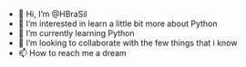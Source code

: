 - 👋 Hi, I’m @HBraSil
- 👀 I’m interested in learn a little bit more about Python
- 🌱 I’m currently learning Python
- 💞️ I’m looking to collaborate with the few things that i know
- 📫 How to reach me a dream

<!---
HBraSil/HBraSil is a ✨ special ✨ repository because its `README.md` (this file) appears on your GitHub profile.
You can click the Preview link to take a look at your changes.
--->
